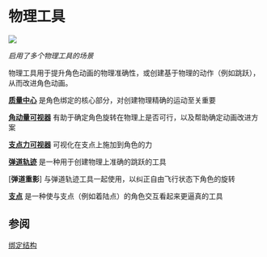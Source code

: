 # 物理工具

![](https://cascadeur.com/images/category/2019/08/15/891baf129c1143273c32663615ed1da3.jpg)

*启用了多个物理工具的场景*

物理工具用于提升角色动画的物理准确性，或创建基于物理的动作（例如跳跃），从而改进角色动画。

[**质量中心**](center_of_mass.md) 是角色绑定的核心部分，对创建物理精确的运动至关重要

[**角动量可视器**](angular_momentum.md) 有助于确定角色旋转在物理上是否可行，以及帮助确定动画改进方案

[**支点力可视器**](fulcrum_forces.md) 可视化在支点上施加到角色的力

[**弹道轨迹**](ballistic_trajectory.md) 是一种用于创建物理上准确的跳跃的工具

[**弹道重影**] 与弹道轨迹工具一起使用，以纠正自由飞行状态下角色的旋转

[**支点**](fulcrum_points.md) 是一种使与支点（例如着陆点）的角色交互看起来更逼真的工具

## 参阅

[绑定结构]()
